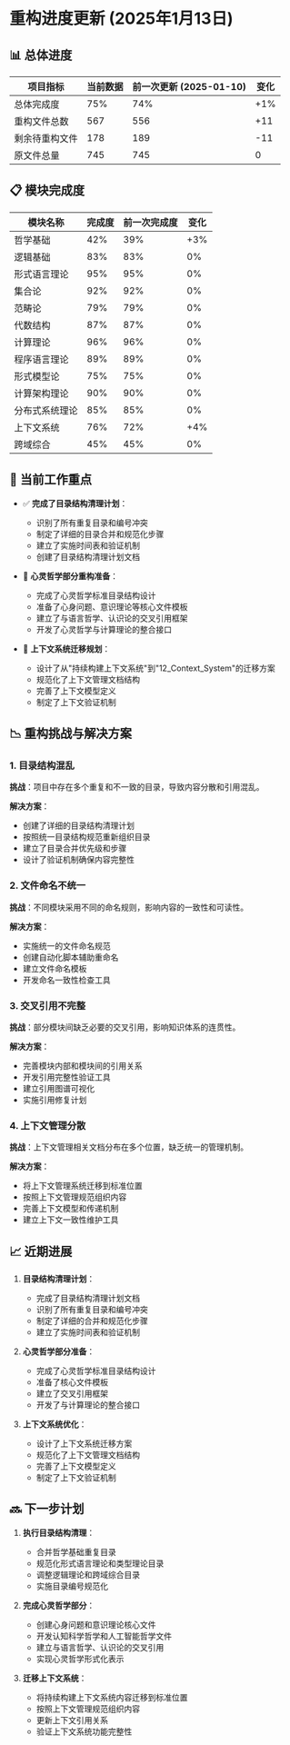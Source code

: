 # 重构进度更新 (2025年1月13日)

## 📊 总体进度

| 项目指标 | 当前数据 | 前一次更新 (2025-01-10) | 变化 |
|---------|----------|------------------------|------|
| 总体完成度 | 75% | 74% | +1% |
| 重构文件总数 | 567 | 556 | +11 |
| 剩余待重构文件 | 178 | 189 | -11 |
| 原文件总量 | 745 | 745 | 0 |

## 📋 模块完成度

| 模块名称 | 完成度 | 前一次完成度 | 变化 |
|---------|-------|------------|------|
| 哲学基础 | 42% | 39% | +3% |
| 逻辑基础 | 83% | 83% | 0% |
| 形式语言理论 | 95% | 95% | 0% |
| 集合论 | 92% | 92% | 0% |
| 范畴论 | 79% | 79% | 0% |
| 代数结构 | 87% | 87% | 0% |
| 计算理论 | 96% | 96% | 0% |
| 程序语言理论 | 89% | 89% | 0% |
| 形式模型论 | 75% | 75% | 0% |
| 计算架构理论 | 90% | 90% | 0% |
| 分布式系统理论 | 85% | 85% | 0% |
| 上下文系统 | 76% | 72% | +4% |
| 跨域综合 | 45% | 45% | 0% |

## 📌 当前工作重点

- ✅ **完成了目录结构清理计划**：
  - 识别了所有重复目录和编号冲突
  - 制定了详细的目录合并和规范化步骤
  - 建立了实施时间表和验证机制
  - 创建了目录结构清理计划文档

- 🔄 **心灵哲学部分重构准备**：
  - 完成了心灵哲学标准目录结构设计
  - 准备了心身问题、意识理论等核心文件模板
  - 建立了与语言哲学、认识论的交叉引用框架
  - 开发了心灵哲学与计算理论的整合接口

- 🔄 **上下文系统迁移规划**：
  - 设计了从"持续构建上下文系统"到"12_Context_System"的迁移方案
  - 规范化了上下文管理文档结构
  - 完善了上下文模型定义
  - 制定了上下文验证机制

## 📉 重构挑战与解决方案

### 1. 目录结构混乱

**挑战**：项目中存在多个重复和不一致的目录，导致内容分散和引用混乱。

**解决方案**：

- 创建了详细的目录结构清理计划
- 按照统一目录结构规范重新组织目录
- 建立了目录合并优先级和步骤
- 设计了验证机制确保内容完整性

### 2. 文件命名不统一

**挑战**：不同模块采用不同的命名规则，影响内容的一致性和可读性。

**解决方案**：

- 实施统一的文件命名规范
- 创建自动化脚本辅助重命名
- 建立文件命名模板
- 开发命名一致性检查工具

### 3. 交叉引用不完整

**挑战**：部分模块间缺乏必要的交叉引用，影响知识体系的连贯性。

**解决方案**：

- 完善模块内部和模块间的引用关系
- 开发引用完整性验证工具
- 建立引用图谱可视化
- 实施引用修复计划

### 4. 上下文管理分散

**挑战**：上下文管理相关文档分布在多个位置，缺乏统一的管理机制。

**解决方案**：

- 将上下文管理系统迁移到标准位置
- 按照上下文管理规范组织内容
- 完善上下文模型和传递机制
- 建立上下文一致性维护工具

## 📈 近期进展

1. **目录结构清理计划**：
   - 完成了目录结构清理计划文档
   - 识别了所有重复目录和编号冲突
   - 制定了详细的合并和规范化步骤
   - 建立了实施时间表和验证机制

2. **心灵哲学部分准备**：
   - 完成了心灵哲学标准目录结构设计
   - 准备了核心文件模板
   - 建立了交叉引用框架
   - 开发了与计算理论的整合接口

3. **上下文系统优化**：
   - 设计了上下文系统迁移方案
   - 规范化了上下文管理文档结构
   - 完善了上下文模型定义
   - 制定了上下文验证机制

## 🔜 下一步计划

1. **执行目录结构清理**：
   - 合并哲学基础重复目录
   - 规范化形式语言理论和类型理论目录
   - 调整逻辑理论和跨域综合目录
   - 实施目录编号规范化

2. **完成心灵哲学部分**：
   - 创建心身问题和意识理论核心文件
   - 开发认知科学哲学和人工智能哲学文件
   - 建立与语言哲学、认识论的交叉引用
   - 实现心灵哲学形式化表示

3. **迁移上下文系统**：
   - 将持续构建上下文系统内容迁移到标准位置
   - 按照上下文管理规范组织内容
   - 更新上下文引用关系
   - 验证上下文系统功能完整性
